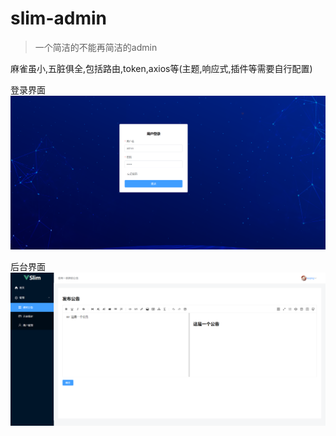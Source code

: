 # slim-admin 


> 一个简洁的不能再简洁的admin


 麻雀虽小,五脏俱全,包括路由,token,axios等(主题,响应式,插件等需要自行配置)

登录界面
![login](./res/login.png)

后台界面
![admin](./res/admin.png)

